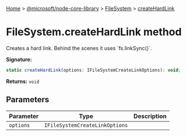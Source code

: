 [Home](./index) &gt; [@microsoft/node-core-library](./node-core-library.md) &gt; [FileSystem](./node-core-library.filesystem.md) &gt; [createHardLink](./node-core-library.filesystem.createhardlink.md)

# FileSystem.createHardLink method

Creates a hard link. Behind the scenes it uses \`fs.linkSync()\`.

**Signature:**
```javascript
static createHardLink(options: IFileSystemCreateLinkOptions): void;
```
**Returns:** `void`

## Parameters

|  Parameter | Type | Description |
|  --- | --- | --- |
|  `options` | `IFileSystemCreateLinkOptions` |  |

